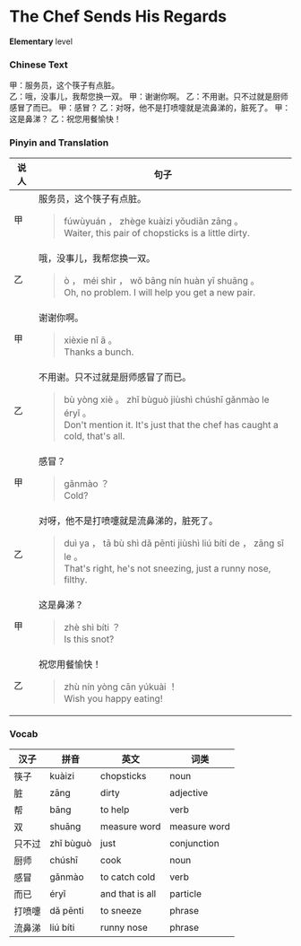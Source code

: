# The Chef Sends His Regards
**Elementary** level
### Chinese Text
甲：服务员，这个筷子有点脏。<br />乙：哦，没事儿，我帮您换一双。
甲：谢谢你啊。
乙：不用谢。只不过就是厨师感冒了而已。
甲：感冒？
乙：对呀，他不是打喷嚏就是流鼻涕的，脏死了。
甲：这是鼻涕？
乙：祝您用餐愉快！

### Pinyin and Translation
|说人|句子|
|----|----|
|甲|服务员，这个筷子有点脏。<blockquote>fúwùyuán ， zhège kuàizi yǒudiǎn zāng 。<br />Waiter, this pair of chopsticks is a little dirty.</blockquote>|
|乙|哦，没事儿，我帮您换一双。<blockquote>ò ， méi shìr ， wǒ bāng nín huàn yī shuāng 。<br />Oh, no problem. I will help you get a new pair.</blockquote>|
|甲|谢谢你啊。<blockquote>xièxie nǐ ā 。<br />Thanks a bunch.</blockquote>|
|乙|不用谢。只不过就是厨师感冒了而已。<blockquote>bù yòng xiè 。 zhǐ bùguò jiùshì chúshī gǎnmào le éryǐ 。<br />Don't mention it. It's just that the chef has caught a cold, that's all.</blockquote>|
|甲|感冒？<blockquote>gǎnmào ？<br />Cold?</blockquote>|
|乙|对呀，他不是打喷嚏就是流鼻涕的，脏死了。<blockquote>duì ya ， tā bù shì dǎ pēnti jiùshì liú bíti de ， zāng sǐ le 。<br />That's right, he's not sneezing, just a runny nose, filthy.</blockquote>|
|甲|这是鼻涕？<blockquote>zhè shì bíti ？<br />Is this snot?</blockquote>|
|乙|祝您用餐愉快！<blockquote>zhù nín yòng cān yúkuài ！<br />Wish you happy eating!</blockquote>|
### Vocab
|汉子|拼音|英文|词类|
|----|----|----|----|
|筷子|kuàizi|chopsticks|noun|
|脏|zāng|dirty|adjective|
|帮|bāng|to help|verb|
|双|shuāng|measure word|measure word|
|只不过|zhǐ bùguò|just|conjunction|
|厨师|chúshī|cook|noun|
|感冒|gǎnmào|to catch cold|verb|
|而已|éryǐ|and that is all|particle|
|打喷嚏|dǎ pēnti|to sneeze|phrase|
|流鼻涕|liú bíti|runny nose|phrase|